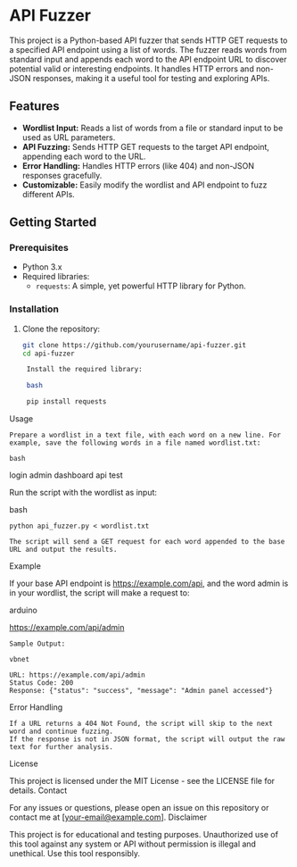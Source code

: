# API Fuzzer

This project is a Python-based API fuzzer that sends HTTP GET requests to a specified API endpoint using a list of words. The fuzzer reads words from standard input and appends each word to the API endpoint URL to discover potential valid or interesting endpoints. It handles HTTP errors and non-JSON responses, making it a useful tool for testing and exploring APIs.

## Features
- **Wordlist Input:** Reads a list of words from a file or standard input to be used as URL parameters.
- **API Fuzzing:** Sends HTTP GET requests to the target API endpoint, appending each word to the URL.
- **Error Handling:** Handles HTTP errors (like 404) and non-JSON responses gracefully.
- **Customizable:** Easily modify the wordlist and API endpoint to fuzz different APIs.

## Getting Started

### Prerequisites
- Python 3.x
- Required libraries:
  - `requests`: A simple, yet powerful HTTP library for Python.

### Installation

1. Clone the repository:
   ```bash
   git clone https://github.com/yourusername/api-fuzzer.git
   cd api-fuzzer

    Install the required library:

    bash

    pip install requests

Usage

    Prepare a wordlist in a text file, with each word on a new line. For example, save the following words in a file named wordlist.txt:

    bash

login
admin
dashboard
api
test

Run the script with the wordlist as input:

bash

    python api_fuzzer.py < wordlist.txt

    The script will send a GET request for each word appended to the base URL and output the results.

Example

If your base API endpoint is https://example.com/api, and the word admin is in your wordlist, the script will make a request to:

arduino

https://example.com/api/admin

    Sample Output:

    vbnet

    URL: https://example.com/api/admin
    Status Code: 200
    Response: {"status": "success", "message": "Admin panel accessed"}

Error Handling

    If a URL returns a 404 Not Found, the script will skip to the next word and continue fuzzing.
    If the response is not in JSON format, the script will output the raw text for further analysis.

License

This project is licensed under the MIT License - see the LICENSE file for details.
Contact

For any issues or questions, please open an issue on this repository or contact me at [your-email@example.com].
Disclaimer

This project is for educational and testing purposes. Unauthorized use of this tool against any system or API without permission is illegal and unethical. Use this tool responsibly.

